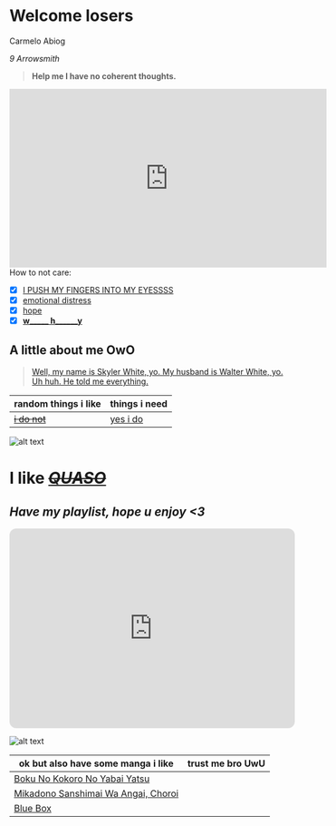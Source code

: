 # **Welcome losers**
Carmelo Abiog

*9 Arrowsmith*

> **Help me I have no coherent thoughts.** 

<iframe width="560" height="315" src="https://www.youtube.com/embed/AfZmNBonIeI" title="YouTube video player" frameborder="0" allow="accelerometer; autoplay; clipboard-write; encrypted-media; gyroscope; picture-in-picture; web-share" allowfullscreen></iframe>
How to not care:

- [x] [I PUSH MY FINGERS INTO MY EYESSSS](https://youtu.be/6fVE8kSM43I0)
- [x] [emotional distress](https://www.youtube.com/watch?v=FvOpPeKSf_4)
- [x] [hope](https://www.youtube.com/watch?v=_JPecqm1VZQ)
- [x] [**w_____ h______y**](https://www.youtube.com/watch?v=NLphEFOyoqM)

## A little about me OwO

> [Well, my name is Skyler White, yo.
My husband is Walter White, yo.
Uh huh.
He told me everything.](https://youtu.be/9PGyaaxxvJg) 


| random things i like | things i need |
| ----------- | ----------- |
| [~~i do not~~](https://www.youtube.com/watch?v=OFeb1LK1vhM) | [yes i do](https://www.youtube.com/watch?v=Sk0QCtUbyDk)



![alt text](https://scontent.fwnp1-1.fna.fbcdn.net/v/t1.15752-9/322127793_2005838269611465_6539688870192246349_n.jpg?stp=dst-jpg_p403x403&_nc_cat=102&ccb=1-7&_nc_sid=aee45a&_nc_eui2=AeEedHib94fnGC3bnnU_4U9taUVfYsIDRuhpRV9iwgNG6IdpItnKDmYNp5C6oal0MOPlgFw5sElQEXiN08njTWI0&_nc_ohc=QmGidatjplYAX_kMr1w&_nc_ht=scontent.fwnp1-1.fna&oh=03_AdTbzY-7QSbZQRsX5IhSKM0lx53Y1mZq0TelGKK16hlphw&oe=63E8AC20)


# I like [~~***QUASO***~~](https://youtu.be/UbEBhC9tvs0)

## *Have my playlist, hope u enjoy <3*
<iframe style="border-radius:12px" src="https://open.spotify.com/embed/playlist/7MNGhvbeeuL4kwAC1dMHZf?utm_source=generator" width="100%" height="352" frameBorder="0" allowfullscreen="" allow="autoplay; clipboard-write; encrypted-media; fullscreen; picture-in-picture" loading="lazy"></iframe>


![alt text](https://scontent.fwnp1-1.fna.fbcdn.net/v/t1.15752-9/325292235_1512466612596298_4740946690686389992_n.jpg?_nc_cat=106&ccb=1-7&_nc_sid=ae9488&_nc_eui2=AeE22WWEvbvd1gqPdQox_ikmq_0mJ6rlfkmr_SYnquV-Sb6aTNEGRhdrKYnTOSi0EqUL4FVwZmvHS_N8vUk-198y&_nc_ohc=UlX0ycGAkNIAX8TUZxw&_nc_ht=scontent.fwnp1-1.fna&oh=03_AdTF3Qz-sGE7d-z1V-hbzb_6D50sz5VP5_DzrLyfDenrDQ&oe=63E98451) 

| ok but also have some manga i like | trust me bro UwU
| ---------- | ---------- |
| [Boku No Kokoro No Yabai Yatsu](https://chapmanganato.com/manga-dv981004) | 
| [Mikadono Sanshimai Wa Angai, Choroi](https://manganato.com/manga-nz991308) |
| [Blue Box](https://chapmanganato.com/manga-lg988863)


